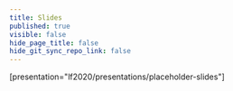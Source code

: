 ```yaml
---
title: Slides
published: true
visible: false
hide_page_title: false
hide_git_sync_repo_link: false
---
```


[presentation="lf2020/presentations/placeholder-slides"]
